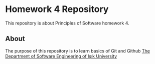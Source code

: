 # Homework 4 Repository 
This repository is about Principles of Software homework 4. 
## About
The purpose of this repository is to learn basics of Git and Github
[The Department of Software Engineering of Işık University](https://www.isikun.edu.tr/akademik/muhendislik-fakultesi/bolumler-ve-programlar/bilgisayar-muhendisligi/programlar/lisans-programi/yazilim-muhendisligi)

